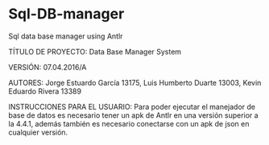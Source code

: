 # Sql-DB-manager
Sql data base manager using Antlr 

TÍTULO DE PROYECTO: Data Base Manager System

VERSIÓN: 07.04.2016/A

AUTORES: Jorge Estuardo García 13175, Luis Humberto Duarte 13003, Kevin Eduardo Rivera 13389

INSTRUCCIONES PARA EL USUARIO: Para poder ejecutar el manejador de base de datos es necesario tener un apk de Antlr en una versión superior a la 4.4.1, además también es necesario conectarse con un apk de json en cualquier versión.
